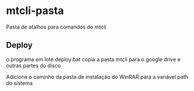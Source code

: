 # mtcli-pasta

Pasta de atalhos para comandos do mtcli  
  
## Deploy

o programa em lote deploy.bat copia a pasta mtcli para o google drive e outras partes do disco  

Adicione o caminho da pasta de instalação do WinRAR para a variável path do sistema
  
